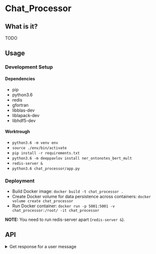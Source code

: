 # Chat_Processor

## What is it?

TODO

## Usage

### Development Setup

#### Dependencies

- pip
- python3.6
- redis
- gfortran
- libblas-dev
- liblapack-dev
- libhdf5-dev

#### Worktrough

- `python3.6 -m venv env`
- `source ./env/bin/activate`
- `pip install -r requirements.txt`
- `python3.6 -m deeppavlov install ner_ontonotes_bert_mult`
- `redis-server &`
- `python3.6 chat_processor/app.py`

### Deployment

- Build Docker image: `docker build -t chat_processor .`
- Create Docker volume for data persistence across containers: `docker volume create chat_processor`
- Run Docker container: `docker run -p 5001:5001 -v chat_processor:/root/ -it chat_processor`

**NOTE:** You need to run redis-server apart (`redis-server &`).

## API

<details>
<summary>Get response for a user message</summary>

```http
POST /getResponse
```

| Parameter | Type | Description |
| :--- | :--- | :--- |
| `idChat` | `string` | **Required**. Chat id. |
| `idUser` | `string` | **Required**. User id. |
| `msg` | `string` | **Required**. User message. |
| `name` | `string` | **Required**. User name. |
| `location` | `None` or `{"lat": float, "lon": float}` | **Required**. User location. |

Example:
```
{
    "idChat":"111",
    "idUser":"111",
    "msg":"Quero ver um filme.",
    "name":"António Maria",
    "location": None
}
```

Example sending location:
```
{
    "idChat":"111",
    "idUser":"111",
    "msg":"Quero ver um filme.",
    "name":"António Maria",
    "location": {
        "lat": 32.543042,
        "lon": -10.424717
    }
}
```

Returns a message (`string`) to send to user.

------
</details>

